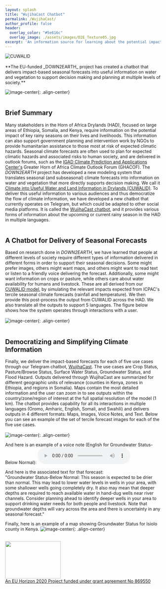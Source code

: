 ```yaml
---
layout: splash
title: "WujihaCast Chatbot"
permalink: /WujihaCast/
author_profile: false
header:
  overlay_color: "#5e616c"
  overlay_image: ./assets/images/D2E_Texture05.jpg
excerpt: 'An information source for learning about the potential impact of seasonal forecasts.<br /><br />' 
---
```

  <img src="/assets/images/Logos3.jpg" alt="CUWALID" class="responsive">
<br /><br />**The EU-funded _DOWN2EARTH_ project has created a chatbot that delivers impact-based seasonal forecasts into useful information on water and vegetation to support decision making and planning at multiple levels of society.**  

![image-center](/assets/images/WUJIHA_Logo.png){: .align-center}<br /><br />
## Brief Summary
Many stakeholders in the Horn of Africa Drylands (HAD), focused on large areas of Ethiopia, Somalia, and Kenya, require information on the potential impact of key rainy seasons on their lives and livelihoods. This information can also support government planning and intervention work by NGOs to provide humanitarian assistance to those most at risk of expected climatic hazards. Seasonal climate forecasts are often used to plan for expected climatic hazards and associated risks to human society, and are delivered in outlook forums, such as the [IGAD Climate Prediction and Applications Center's](https://www.icpac.net/) Greater Horn of Africa Climate Outlook Forum (GHACOF). The _DOWN2EARTH_ project has developed a new modeling system that translates seasonal (and subseasonal) climate forecasts into information on water and vegetation that more directly supports decision making. We call it [Climate into Useful Water and Land Information in Drylands (CUWALID)](https://down2earthproject.org/CUWALID/). To deliver this useful information to various audiences and thus democratize the flow of climate information, we have developed a new chatbot that currently operates on Telegram, but which could be adapted to other social media platforms. It is called the [WujihaCast chatbot](https://t.me/wujihacast), and it provides various forms of information about the upcoming or current rainy season in the HAD in multiple languages.<br /><br /> 

## A Chatbot for Delivery of Seasonal Forecasts<br>
Based on research done in _DOWN2EARTH_, we have learned that people at different levels of society require different types of information delivered in different forms in order to support their seasonal decisions. Some might prefer images, others might want maps, and others might want to read text or listen to a friendly voice delivering the forecast. Additionally, some might want information on crops or pasture, while others care about water availability for humans and livestock. These are all derived from our [CUWALID model](https://down2earthproject.org/CUWALID/), by simulating the relevant impacts expected from ICPAC's tercile seasonal climate forecasts (rainfall and temperature). We then provide this post-process the output from CUWALID across the HAD. We also translate all the outputs to support 5 languages. The figure below shows how the system operates through interactions with a user.<br /><br />
![image-center](/assets/images/chatbot-flow-diagram.png){: .align-center}<br /><br />      

## Democratizing and Simplifying Climate Information<br />
Finally, we deliver the impact-based forecasts for each of five use cases through our Telegram chatbot, [WujihaCast](https://t.me/wuhijacast). The use cases are Crop Status, Pasture/Browse Status, Surface Water Status, Groundwater Status, and Flood Hazard. Outputs delivered through WujihaCast are summarized for different geographic units of relevance (counties in Kenya, zones in Ethiopia, and regions in Somalia). Maps contain the most detailed information and the user can zoom in to see outputs within the country/zone/region of interest at the full spatial resolution of the model (1 km). The chatbot provides capability for all its interactions in multiple languages (Oromo, Amharic, English, Somali, and Swahili) and delivers outputs in 4 different formats: Maps, Images, Voice Notes, and Text. Below you can see an example of the set of tercile forecast images for each of the five use cases.<br /><br />
![image-center](/assets/images/Glyph_set2_labeled.png){: .align-center}<br />

And here is an example of a voice note (English for Groundwater Status-Below Normal):
<audio controls>
  <source src="GROUNDWATER STATUS_BELOW NORMAL.mp3" type="audio/mp3">
</audio>

And here is the associated text for that forecast:<br />
"Groundwater Status-Below Normal: This season is expected to be drier than normal. This may lead to lower water levels in wells in your area, with some shallower wells going completely dry. It also may mean that deeper depths are required to reach available water in hand-dug wells near river channels. Consider planning ahead to identify deeper wells in your area to support drinking water needs for both people and livestock. Note that groundwater depths will vary across the area and there is uncertainty in any seasonal forecast."

Finally, here is an example of a map showing Groundwater Status for Isiolo county in Kenya.
![image-center](/assets/images/Glyph_set2_labeled.png){: .align-center}<br />

<br /><a href="https://ec.europa.eu/programmes/horizon2020/en">
        <img src="/assets/images/H2020-EU-KOM.png" width="180" height="120"><br /><a href="https://cordis.europa.eu/project/id/869550">An EU Horizon 2020 Project funded under grant agreement No 869550</a>
